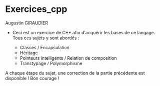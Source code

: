 # Exercices_cpp
Augustin GIRAUDIER

* Ceci est un exercice de C++ afin d'acquérir les bases de ce langage.
 Tous ces sujets y sont abordés :
 
	- Classes / Encapsulation
	- Héritage
	- Pointeurs intelligents / Relation de composition
	- Transtypage / Polymorphisme 
	
A chaque étape du sujet, une correction de la partie précédente est disponible !
Bon courage !

